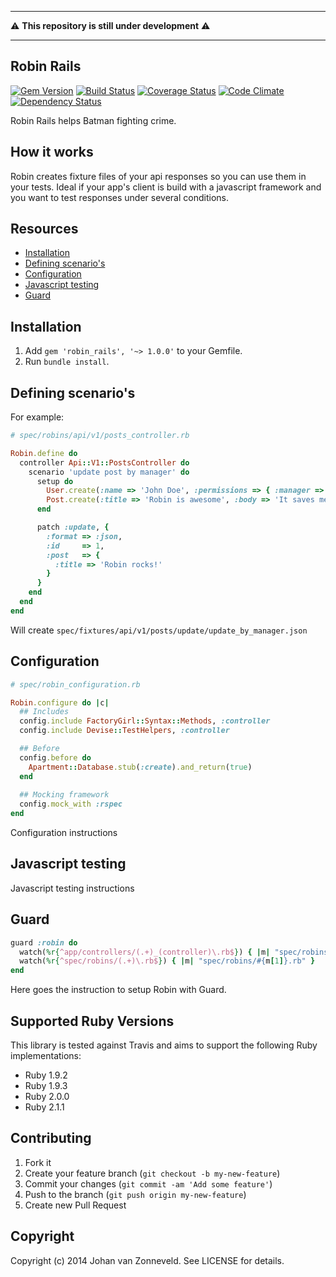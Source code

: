 ------------
:warning: **This repository is still under development** :warning:

------------


## Robin Rails

[![Gem Version](https://badge.fury.io/rb/robin_rails.png)](http://badge.fury.io/rb/robin_rails) [![Build Status](https://secure.travis-ci.org/jhnvz/robin_rails.png?branch=master)](http://travis-ci.org/jhnvz/robin_rails) [![Coverage Status](https://coveralls.io/repos/jhnvz/robin_rails/badge.png?branch=master)](https://coveralls.io/r/jhnvz/robin_rails) [![Code Climate](https://codeclimate.com/github/jhnvz/robin_rails.png)](https://codeclimate.com/github/jhnvz/robin_rails) [![Dependency Status](https://gemnasium.com/jhnvz/robin_rails.png)](https://gemnasium.com/jhnvz/robin_rails)

Robin Rails helps Batman fighting crime.

How it works
------------

Robin creates fixture files of your api responses so you can use them in your tests. Ideal if your app's client is build with a javascript framework and you want to test responses under several conditions.

Resources
------------

- [Installation](#installation)
- [Defining scenario's](#defining-scenarios)
- [Configuration](#configuration)
- [Javascript testing](#javascript-testing)
- [Guard](#guard)

Installation
------------

1. Add `gem 'robin_rails', '~> 1.0.0'` to your Gemfile.
1. Run `bundle install`.

Defining scenario's
------------

For example:

```ruby
# spec/robins/api/v1/posts_controller.rb

Robin.define do
  controller Api::V1::PostsController do
    scenario 'update post by manager' do
      setup do
        User.create(:name => 'John Doe', :permissions => { :manager => true })
        Post.create(:title => 'Robin is awesome', :body => 'It saves me time')
      end

      patch :update, {
        :format => :json, 
        :id     => 1, 
        :post   => { 
          :title => 'Robin rocks!' 
        }
      }
    end
  end
end
```
Will create `spec/fixtures/api/v1/posts/update/update_by_manager.json`

Configuration
------------

```ruby
# spec/robin_configuration.rb

Robin.configure do |c|
  ## Includes
  config.include FactoryGirl::Syntax::Methods, :controller
  config.include Devise::TestHelpers, :controller

  ## Before
  config.before do
    Apartment::Database.stub(:create).and_return(true)
  end
  
  ## Mocking framework
  config.mock_with :rspec
end
```

Configuration instructions

Javascript testing
------------

Javascript testing instructions

Guard
------------

```ruby
guard :robin do
  watch(%r{^app/controllers/(.+)_(controller)\.rb$}) { |m| "spec/robins/#{m[1]}_#{m[2]}.rb" }
  watch(%r{^spec/robins/(.+)\.rb$}) { |m| "spec/robins/#{m[1]}.rb" }
end
```

Here goes the instruction to setup Robin with Guard.

Supported Ruby Versions
------------

This library is tested against Travis and aims to support the following Ruby
implementations:

* Ruby 1.9.2
* Ruby 1.9.3
* Ruby 2.0.0
* Ruby 2.1.1

Contributing
------------

1. Fork it
2. Create your feature branch (`git checkout -b my-new-feature`)
3. Commit your changes (`git commit -am 'Add some feature'`)
4. Push to the branch (`git push origin my-new-feature`)
5. Create new Pull Request

Copyright
------------

Copyright (c) 2014 Johan van Zonneveld. See LICENSE for details.

